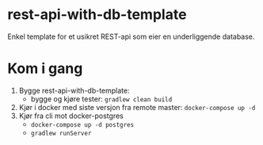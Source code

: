 # rest-api-with-db-template

Enkel template for et usikret REST-api som eier en underliggende database.

# Kom i gang
1. Bygge rest-api-with-db-template:
    * bygge og kjøre tester: `gradlew clean build`
2. Kjør i docker med siste versjon fra remote master: `docker-compose up -d`
3. Kjør fra cli mot docker-postgres 
    - `docker-compose up -d postgres`
    - `gradlew runServer` 